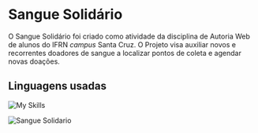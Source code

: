 # Sangue Solidário 
O Sangue Solidário foi criado como atividade da disciplina de Autoria Web de alunos do IFRN <em>campus</em> Santa Cruz. 
O Projeto visa auxiliar novos e recorrentes doadores de sangue a localizar pontos de coleta e agendar novas doações.

## Linguagens usadas
![My Skills](https://skillicons.dev/icons?i=html,css,js,php)

![Sangue Solidario](https://github.com/user-attachments/assets/984406f7-f800-4c79-991c-aebdc5f6addc)
